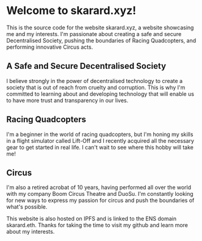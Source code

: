 # Welcome to skarard.xyz!
This is the source code for the website skarard.xyz, a website showcasing me and my interests. I'm passionate about creating a safe and secure Decentralised Society, pushing the boundaries of Racing Quadcopters, and performing innovative Circus acts.

## A Safe and Secure Decentralised Society
I believe strongly in the power of decentralised technology to create a society that is out of reach from cruelty and corruption. This is why I'm committed to learning about and developing technology that will enable us to have more trust and transparency in our lives.

## Racing Quadcopters
I'm a beginner in the world of racing quadcopters, but I'm honing my skills in a flight simulator called Lift-Off and I recently acquired all the necessary gear to get started in real life. I can't wait to see where this hobby will take me!

## Circus
I'm also a retired acrobat of 10 years, having performed all over the world with my company Boom Circus Theatre and DuoSu. I'm constantly looking for new ways to express my passion for circus and push the boundaries of what's possible. 

This website is also hosted on IPFS and is linked to the ENS domain skarard.eth. Thanks for taking the time to visit my github and learn more about my interests.
